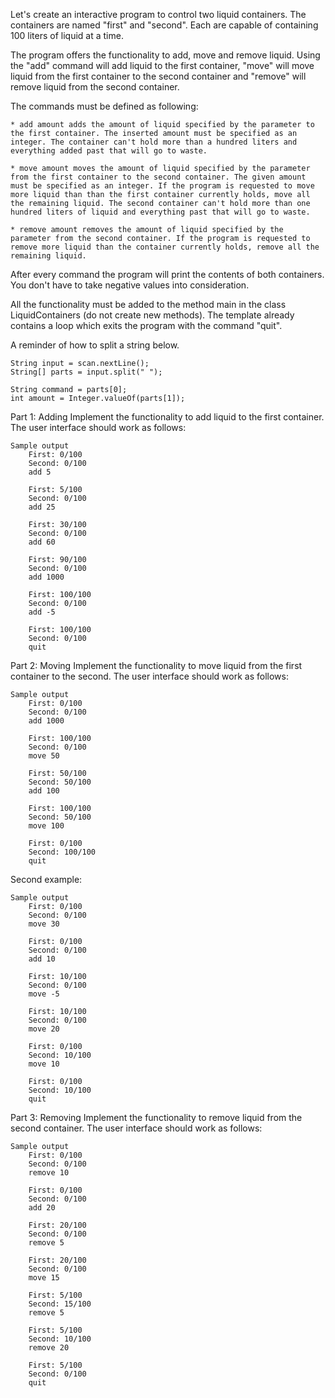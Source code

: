 Let's create an interactive program to control two liquid containers. The containers are named "first" and "second". Each are capable of containing 100 liters of liquid at a time.

The program offers the functionality to add, move and remove liquid. Using the "add" command will add liquid to the first container, "move" will move liquid from the first container to the second container and "remove" will remove liquid from the second container.

The commands must be defined as following:

    * add amount adds the amount of liquid specified by the parameter to the first container. The inserted amount must be specified as an integer. The container can't hold more than a hundred liters and everything added past that will go to waste.

    * move amount moves the amount of liquid specified by the parameter from the first container to the second container. The given amount must be specified as an integer. If the program is requested to move more liquid than than the first container currently holds, move all the remaining liquid. The second container can't hold more than one hundred liters of liquid and everything past that will go to waste.

    * remove amount removes the amount of liquid specified by the parameter from the second container. If the program is requested to remove more liquid than the container currently holds, remove all the remaining liquid.

After every command the program will print the contents of both containers. You don't have to take negative values into consideration.

All the functionality must be added to the method main in the class LiquidContainers (do not create new methods). The template already contains a loop which exits the program with the command "quit".

A reminder of how to split a string below.

    String input = scan.nextLine();
    String[] parts = input.split(" ");

    String command = parts[0];
    int amount = Integer.valueOf(parts[1]);

Part 1: Adding
Implement the functionality to add liquid to the first container. The user interface should work as follows:

    Sample output
        First: 0/100
        Second: 0/100
        add 5

        First: 5/100
        Second: 0/100
        add 25

        First: 30/100
        Second: 0/100
        add 60

        First: 90/100
        Second: 0/100
        add 1000

        First: 100/100
        Second: 0/100
        add -5

        First: 100/100
        Second: 0/100
        quit

Part 2: Moving
Implement the functionality to move liquid from the first container to the second. The user interface should work as follows:

    Sample output
        First: 0/100
        Second: 0/100
        add 1000

        First: 100/100
        Second: 0/100
        move 50

        First: 50/100
        Second: 50/100
        add 100

        First: 100/100
        Second: 50/100
        move 100

        First: 0/100
        Second: 100/100
        quit

Second example:

    Sample output
        First: 0/100
        Second: 0/100
        move 30

        First: 0/100
        Second: 0/100
        add 10

        First: 10/100
        Second: 0/100
        move -5

        First: 10/100
        Second: 0/100
        move 20

        First: 0/100
        Second: 10/100
        move 10

        First: 0/100
        Second: 10/100
        quit

Part 3: Removing
Implement the functionality to remove liquid from the second container. The user interface should work as follows:

    Sample output
        First: 0/100
        Second: 0/100
        remove 10

        First: 0/100
        Second: 0/100
        add 20

        First: 20/100
        Second: 0/100
        remove 5

        First: 20/100
        Second: 0/100
        move 15

        First: 5/100
        Second: 15/100
        remove 5

        First: 5/100
        Second: 10/100
        remove 20

        First: 5/100
        Second: 0/100
        quit